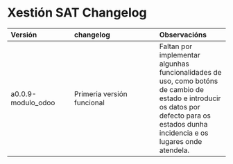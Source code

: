 Xestión SAT Changelog
====


| <div style="width:130px">Versión</div> | <div style="width:180px">changelog</div> | Observacións  |
|:-                                      |:-                                        | :- 
| a0.0.9-modulo_odoo                     | Primeria versión funcional               | Faltan por implementar algunhas funcionalidades de uso, como botóns de cambio de estado e introducir os datos por defecto para os estados dunha incidencia e os lugares onde atendela.